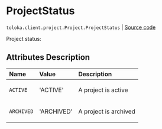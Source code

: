 # ProjectStatus
`toloka.client.project.Project.ProjectStatus` | [Source code](https://github.com/Toloka/toloka-kit/blob/v1.1.1/src/client/project/__init__.py#L129)

Project status:

## Attributes Description

| Name | Value | Description |
| :------| :-----------| :----------| 
`ACTIVE`|'ACTIVE'|<p>A project is active</p>
`ARCHIVED`|'ARCHIVED'|<p>A project is archived</p>
